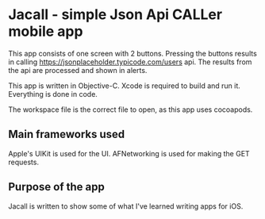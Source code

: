 # Jacall - simple Json Api CALLer mobile app
This app consists of one screen with 2 buttons. Pressing the buttons results in calling https://jsonplaceholder.typicode.com/users api. The results from the api are processed and shown in alerts.

This app is written in Objective-C. Xcode is required to build and run it. Everything is done in code.

The workspace file is the correct file to open, as this app uses cocoapods.

## Main frameworks used

Apple's UIKit is used for the UI. AFNetworking is used for making the GET requests.

## Purpose of the app

Jacall is written to show some of what I've learned writing apps for iOS.
